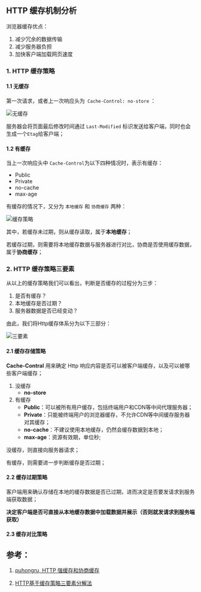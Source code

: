 ## HTTP 缓存机制分析

浏览器缓存优点：

1. 减少冗余的数据传输
2. 减少服务器负担
3. 加快客户端加载网页速度

### 1. HTTP 缓存策略

#### 1.1 无缓存

第一次请求，或者上一次响应头为` Cache-Control: no-store` ：

<img src="http://tvax1.sinaimg.cn/large/5cf483fdgy1ghozs6q7plj20bf0a9dg9.jpg" alt="无缓存"  />

服务器会将页面最后修改时间通过 `Last-Modified` 标识发送给客户端，同时也会生成一个`Etag`给客户端；

#### 1.2 有缓存

当上一次响应头中 `Cache-Control`为以下四种情况时，表示有缓存：

- Public
- Private
- no-cache
- max-age

有缓存的情况下，又分为 `本地缓存` 和 `协商缓存` 两种：

![缓存策略](http://tvax1.sinaimg.cn/large/5cf483fdgy1ghp06ysnnvj20fe0eot9w.jpg)

其中，若缓存未过期，则从缓存读取，属于**本地缓存**；

若缓存过期，则需要将本地缓存数据与服务器进行对比，协商是否使用缓存数据，属于**协商缓存**；

### 2. HTTP 缓存策略三要素

从以上的缓存策略我们可以看出，判断是否缓存的过程分为三步：

1. 是否有缓存？
2. 本地缓存是否过期？
3. 服务器数据是否已经变动？

由此，我们将Http缓存体系分为以下三部分：

![三要素](http://tvax1.sinaimg.cn/large/5cf483fdgy1ghp0hz130kj209308h74m.jpg)

#### 2.1 缓存存储策略

**Cache-Contral** 用来确定 Http 响应内容是否可以被客户端缓存，以及可以被哪些客户端缓存；

1. 没缓存
   - **no-store**
2. 有缓存
   - **Public**：可以被所有用户缓存，包括终端用户和CDN等中间代理服务器；
   - **Private**：只能被终端用户的浏览器缓存，不允许CDN等中间缓存服务器对其缓存；
   - **no-cache**：不建议使用本地缓存，仍然会缓存数据到本地；
   - **max-age**：资源有效期，单位秒;

没缓存，则直接向服务器请求；

有缓存，则需要进一步判断缓存是否过期；

#### 2.2 缓存过期策略

客户端用来确认存储在本地的缓存数据是否已过期，进而决定是否要发请求到服务端获取数据；

**决定客户端是否可直接从本地缓存数据中加载数据并展示（否则就发请求到服务端获取）**



#### 2.3 缓存对比策略

## 参考：

1. [puhongru, HTTP 强缓存和协商缓存](https://segmentfault.com/a/1190000008956069)

2.  [HTTP基于缓存策略三要素分解法](http://caibaojian.com/http-cache-3.html)



